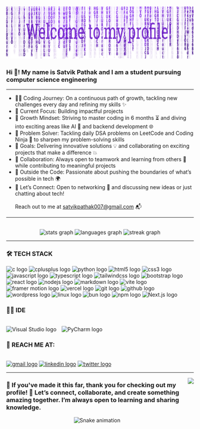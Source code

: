 <br clear="both">

<div align="center">
  <img height="140" src="https://raw.githubusercontent.com/satvikpathak/satvikpathak/refs/heads/main/header.png"  />
</div>



<h3 align="left">Hi 👋! My name is Satvik Pathak and I am a student pursuing computer science engineering</h3>
<hr>

<ul>
  <li>👨‍💻 Coding Journey: On a continuous path of growth, tackling new challenges every day and refining my skills ✨</li>
  <li>🚀 Current Focus: Building impactful projects</li>
  <li>🌱 Growth Mindset: Striving to master coding in 6 months ⏳ and diving into exciting areas like AI 🤖 and backend development 🌐</li>
  <li>🧠 Problem Solver: Tackling daily DSA problems on LeetCode and Coding Ninja 📝 to sharpen my problem-solving skills</li>
  <li>🎯 Goals: Delivering innovative solutions 💡 and collaborating on exciting projects that make a difference 💥</li>
  <li>🤝 Collaboration: Always open to teamwork and learning from others 🤗 while contributing to meaningful projects</li>
  <li>🎉 Outside the Code: Passionate about pushing the boundaries of what’s possible in tech 🌍</li>
  <li>📩 Let’s Connect: Open to networking 🤝 and discussing new ideas or just chatting about tech!</li>
  <br>
  Reach out to me at <a href="mailto:satvikpathak007@gmail.com">satvikpathak007@gmail.com</a> 📬
</ul>



<hr>
<br clear="both">

<div align="center">
  <img src="https://github-readme-stats.vercel.app/api?username=satvikpathak&hide_title=false&hide_rank=false&show_icons=true&include_all_commits=true&count_private=true&disable_animations=false&theme=tokyonight&locale=en&hide_border=false&v5" height="150" alt="stats graph"  />
  <img src="https://github-readme-stats.vercel.app/api/top-langs?username=satvikpathak&locale=en&hide_title=false&layout=compact&card_width=320&langs_count=10&theme=tokyonight&hide_border=false&v19" height="150" alt="languages graph"  />
  <img src="https://streak-stats.demolab.com?user=satvikpathak&locale=en&mode=daily&theme=tokyonight&hide_border=false&border_radius=5&v37" height="150" alt="streak graph"  />
</div>
<hr>


<h3 align="left">🛠️ TECH STACK</h3>



<div align="left">
  <img src="https://img.shields.io/badge/C-00599C?style=for-the-badge&logo=c&logoColor=white" height="30" alt="c logo"  />

  <img src="https://img.shields.io/badge/C++-00599C?logo=cplusplus&logoColor=white&style=for-the-badge" height="30" alt="cplusplus logo"  />

  <img src="https://img.shields.io/badge/Python-3776AB?style=for-the-badge&logo=python&logoColor=white" height="30" alt="python logo" />

  <img src="https://img.shields.io/badge/HTML5-E34F26?logo=html5&logoColor=white&style=for-the-badge" height="30" alt="html5 logo"  />

  <img src="https://img.shields.io/badge/CSS3-1572B6?logo=css3&logoColor=white&style=for-the-badge" height="30" alt="css3 logo"  />

  <img src="https://img.shields.io/badge/JavaScript-F7DF1E?logo=javascript&logoColor=black&style=for-the-badge" height="30" alt="javascript logo"  />

  <img src="https://img.shields.io/badge/TypeScript-3178C6?style=for-the-badge&logo=typescript&logoColor=white" height="30" alt="typescript logo" />

  <img src="https://img.shields.io/badge/Tailwind CSS-06B6D4?logo=tailwindcss&logoColor=black&style=for-the-badge" height="30" alt="tailwindcss logo"  />

  <img src="https://img.shields.io/badge/Bootstrap-7952B3?logo=bootstrap&logoColor=white&style=for-the-badge" height="30" alt="bootstrap logo"  />

  <img src="https://img.shields.io/badge/React-61DAFB?logo=react&logoColor=black&style=for-the-badge" height="30" alt="react logo"  />

  <img src="https://img.shields.io/badge/Node.js-339933?logo=nodedotjs&logoColor=white&style=for-the-badge" height="30" alt="nodejs logo"  />

  <img src="https://img.shields.io/badge/Markdown-000000?style=for-the-badge&logo=markdown&logoColor=white" height="30" alt="markdown logo" />

  <img src="https://img.shields.io/badge/Vite-646CFF?style=for-the-badge&logo=vite&logoColor=white" height="30" alt="vite logo" />
  
  <img src="https://img.shields.io/badge/Framer%20Motion-0085FF?style=for-the-badge&logo=framer&logoColor=white" height="30" alt="framer motion logo" />

  <img src="https://img.shields.io/badge/Vercel-000000?style=for-the-badge&logo=vercel&logoColor=white" height="30" alt="vercel logo" />

  <img src="https://img.shields.io/badge/Git-F05032?logo=git&logoColor=white&style=for-the-badge" height="30" alt="git logo"  />

  <img src="https://img.shields.io/badge/GitHub-181717?logo=github&logoColor=white&style=for-the-badge" height="30" alt="github logo"  />

  <img src="https://img.shields.io/badge/WordPress-21759B?logo=wordpress&logoColor=white&style=for-the-badge" height="30" alt="wordpress logo"  />

  <img src="https://img.shields.io/badge/Linux-FCC624?logo=linux&logoColor=black&style=for-the-badge" height="30" alt="linux logo"  />
  
  <img src="https://img.shields.io/badge/Bun-000000?style=for-the-badge&logo=bun&logoColor=white" height="30" alt="bun logo" />

  <img src="https://img.shields.io/badge/npm-CB3837?style=for-the-badge&logo=npm&logoColor=white" height="30" alt="npm logo" />

  <img src="https://img.shields.io/badge/Next.js-000000?style=for-the-badge&logo=next.js&logoColor=white" height="30" alt="Next.js logo" />

</div>

<h3 align="left">👨‍💻 IDE</h3>
<br clear="both">

<div align="left">
  <img src="https://code.visualstudio.com/favicon.ico" height="30" alt="Visual Studio logo" style="margin-right: 10px;"/>
  <img src="https://resources.jetbrains.com/storage/products/pycharm/img/meta/pycharm_logo_300x300.png" height="30" alt="PyCharm logo" />
</div>

<h3 align="left">🌟 REACH ME AT:</h3>


<br clear="both">

<div align="left">
  <a href="mailto:satvikpathak007@gmail.com"><img src="https://img.shields.io/static/v1?message=Gmail&logo=gmail&label=&color=D14836&logoColor=white&labelColor=&style=for-the-badge" height="35" alt="gmail logo"  /></a>
  <a href ="https://www.linkedin.com/feed/"><img src="https://img.shields.io/static/v1?message=LinkedIn&logo=linkedin&label=&color=0077B5&logoColor=white&labelColor=&style=for-the-badge" height="35" alt="linkedin logo"  /></a>
  <a href ="https://x.com/satvikpathak007"><img src="https://img.shields.io/static/v1?message=Twitter&logo=twitter&label=&color=1DA1F2&logoColor=white&labelColor=&style=for-the-badge" height="35" alt="twitter logo"  /></a>
</div>
<hr>


<img align="right" height="150" src="https://c.tenor.com/GfSX-u7VGM4AAAAC/coding.gif"  />



<h3 align="left">🌟 If you've made it this far, thank you for checking out my profile! 💪 Let’s connect, collaborate, and create something amazing together. I’m always open to learning and sharing knowledge.</h3>


<div align="center">
<img src="https://raw.githubusercontent.com/Sutil/Sutil/2b2fad3bf54522bb30c8c170591fc68ff51b69e6/github-contribution-grid-snake2.svg" alt="Snake animation" />
</div>
